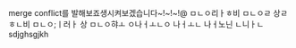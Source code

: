 merge conflict를 발해보죠생시켜보겠습니다~!~!~!@
ㅁㄴㅇ리ㅏㅎ비
ㅁㄴㅇㄹ
상ㄹㅎㄴ비
ㅁㄴㅇ;ㅣ러ㅏ
상
ㅁㄴㅇ햐ㅗ
ㅇ나ㅓㅗㄴㅇ
나ㅓㅗㄴ
나ㅓ노닌
ㄴ니ㅏㄴ
sdjghsgjkh